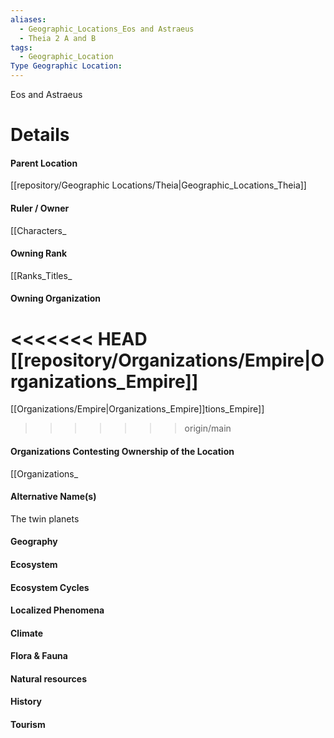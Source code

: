 ```yaml
---
aliases:
  - Geographic_Locations_Eos and Astraeus
  - Theia 2 A and B
tags:
  - Geographic_Location
Type Geographic Location:
---
```

Eos and Astraeus



# Details
#### Parent Location
[[repository/Geographic Locations/Theia|Geographic_Locations_Theia]]
#### Ruler / Owner
[[Characters_
#### Owning Rank
[[Ranks_Titles_
#### Owning Organization
<<<<<<< HEAD
[[repository/Organizations/Empire|Organizations_Empire]]
=======
[[Organizations/Empire|Organizations_Empire]]tions_Empire]]
>>>>>>> origin/main
#### Organizations Contesting Ownership of the Location
[[Organizations_
#### Alternative Name(s)
The twin planets
#### Geography
#### Ecosystem
#### Ecosystem Cycles
#### Localized Phenomena
#### Climate
#### Flora & Fauna
#### Natural resources
#### History
#### Tourism
